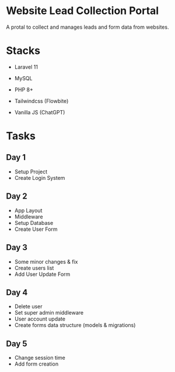 # Website Lead Collection Portal
A protal to collect and manages leads and form data from websites.

# Stacks
- Laravel 11
- MySQL
- PHP 8+

- Tailwindcss (Flowbite)
- Vanilla JS (ChatGPT)

# Tasks
## Day 1
- Setup Project
- Create Login System

## Day 2
- App Layout
- Middleware
- Setup Database
- Create User Form

## Day 3
- Some minor changes & fix
- Create users list
- Add User Update Form

## Day 4
- Delete user
- Set super admin middleware
- User account update
- Create forms data structure (models & migrations)

## Day 5
- Change session time
- Add form creation